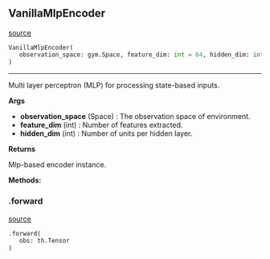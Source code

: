 #


## VanillaMlpEncoder
[source](https://github.com/RLE-Foundation/rllte/blob/main/rllte/xploit/encoder/vanilla_mlp_encoder.py/#L9)
```python 
VanillaMlpEncoder(
   observation_space: gym.Space, feature_dim: int = 64, hidden_dim: int = 64
)
```


---
Multi layer perceptron (MLP) for processing state-based inputs.


**Args**

* **observation_space** (Space) : The observation space of environment.
* **feature_dim** (int) : Number of features extracted.
* **hidden_dim** (int) : Number of units per hidden layer.


**Returns**

Mlp-based encoder instance.


**Methods:**


### .forward
[source](https://github.com/RLE-Foundation/rllte/blob/main/rllte/xploit/encoder/vanilla_mlp_encoder.py/#L32)
```python
.forward(
   obs: th.Tensor
)
```

